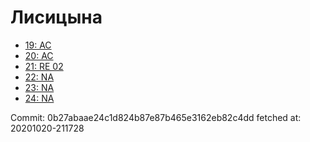 # Лисицына
- [19: AC](19.md)
- [20: AC](20.md)
- [21: RE 02](21.md)
- [22: NA](22.md)
- [23: NA](23.md)
- [24: NA](24.md)

Commit: 0b27abaae24c1d824b87e87b465e3162eb82c4dd
 fetched at: 20201020-211728
